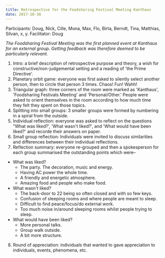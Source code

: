 ```yaml
---
title: Retrospective for the Foodsharing Festival Meeting Kanthaus
date: 2017-10-30
---
```


Participants: Doug, Nick, Cille, Mona, Max, Flo, Birta, Berndt, Tina, Matthias, Silvan, x, y.
Facilitator: Doug

_The Foodsharing Festival Meeting was the first planned event at Kanthaus for an external group. Getting feedback was therefore deemed to be particularly relevant._

1. Intro: a brief description of retrospective purpose and theory, a wish for constructive/non-judgemental setting and a reading of 'the Prime Directive'.
2. Planetary orbit game: everyone was first asked to silently select another person, then to circle that person 3 times. Chaos! Fun! Wahh!
3. Triangular graph: three corners of the room were marked as 'Kanthaus', 'Foodsharing Festivals Meeting' and 'Personal/Other.' People were asked to orient themselves in the room according to how much time they felt they spent on those topics.
4. Splitting into small groups: 3 smaller groups were formed by numbering in a spiral from the outside.
5. Individual reflection: everyone was asked to reflect on the questions "What was liked?', 'What wasn't liked?', and 'What would have been liked?' and recorde their answers on paper.
6. Small group reflection: Individuals were invited to discuss similarities and differences between their individual reflections. 
7. Reflection summary: everyone re-grouped and then a spokesperson for each group summarised the outstanding points which were–
  - What was liked?
    - The party. The decoration, music and energy.
    - Having AC power the whole time.
    - A friendly and energetic atmosphere.
    - Amazing food and people who make food.
  - What wasn't liked?
    - The back-door to 22 being so often closed and with so few keys.
    - Confusion of sleeping rooms and where people are meant to sleep.
    - Difficult to find peace/focus/do external work.
    - Too much noise in/around sleeping rooms whilst people trying to sleep.
  - What would have been liked?
    - More personal talks.
    - Group walk outside.
    - A bit more structure.
8. Round of appreciation: individuals that wanted to gave appreciation to individuals, events, phenomena, etc.
